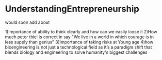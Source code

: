 # UnderstandingEntrepreneurship

would soon add about 

1)Importance of ability to think clearly and how can we easily loose it
2)How much peter thiel is correct in say "We live in a world in which courage is in less supply than genius"
3)Importance of taking risks at Young age
4)how bioengineering is not just a technological field as it’s a paradigm shift that blends biology and engineering to solve humanity's biggest challenges
